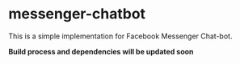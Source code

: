 # messenger-chatbot
This is a simple implementation for Facebook Messenger Chat-bot.


**Build process and dependencies will be updated soon**
